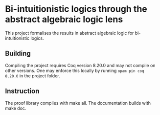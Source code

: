 # Bi-intuitionistic logics through the abstract algebraic logic lens

This project formalises the results in abstract algebraic logic for bi-intuitionistic logics.

## Building

Compiling the project requires Coq version 8.20.0 and may not compile on other versions. One may enforce this locally by running `opam pin coq 8.20.0` in the project folder.

## Instruction

The proof library compiles with make all. The documentation builds with make doc.
